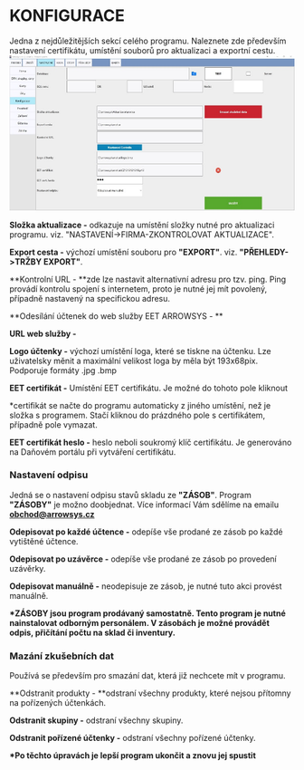 # KONFIGURACE

Jedna z nejdůležitějších sekcí celého programu. Naleznete zde především nastavení certifikátu, umístění souborů pro aktualizaci a exportní cestu.![](/assets/NASTAVENI-KONFIGURACE2.jpg)

**Složka aktualizace -** odkazuje na umístění složky nutné pro aktualizaci programu. viz. "NASTAVENÍ-&gt;FIRMA-ZKONTROLOVAT AKTUALIZACE".

**Export cesta -** výchozí umístění souboru pro **"EXPORT"**. viz. **"PŘEHLEDY-&gt;TRŽBY EXPORT"**.

**Kontrolní URL - **zde lze nastavit alternativní adresu pro tzv. ping. Ping provádí kontrolu spojení s internetem, proto je nutné jej mít povolený, případně nastavený na specifickou adresu.

**Odesílání účtenek do web služby EET ARROWSYS - **

**URL web služby -**

**Logo účtenky -** výchozí umístění loga, které se tiskne na účtenku. Lze uživatelsky měnit a maximální velikost loga by měla být 193x68pix. Podporuje formáty .jpg .bmp

**EET certifikát -** Umístění EET certifikátu. Je možné do tohoto pole kliknout

\*certifikát se načte do programu automaticky z jiného umístění, než je složka s programem. Stačí kliknou do prázdného pole s certifikátem, případně pole vymazat.

**EET certifikát heslo -** heslo neboli soukromý klíč certifikátu. Je generováno na Daňovém portálu při vytváření certifikátu.

### Nastavení odpisu

Jedná se o nastavení odpisu stavů skladu ze **"ZÁSOB"**. Program **"ZÁSOBY"** je možno doobjednat. Více informací Vám sdělíme na emailu **obchod@arrowsys.cz**

**Odepisovat po každé účtence -** odepíše vše prodané ze zásob po každé vytištěné účtence.

**Odepisovat po uzávěrce -** odepíše vše prodané ze zásob po provedení uzávěrky.

**Odepisovat manuálně -** neodepisuje ze zásob, je nutné tuto akci provést manuálně.

**\*ZÁSOBY jsou program prodávaný samostatně. Tento program je nutné nainstalovat odborným personálem. V zásobách je možné provádět odpis, přičítání počtu na sklad či inventury.**

### Mazání zkušebních dat

Používá se především pro smazání dat, která již nechcete mít v programu.

**Odstranit produkty - **odstraní všechny produkty, které nejsou přítomny na pořízených účtenkách.

**Odstranit skupiny -** odstraní všechny skupiny.

**Odstranit pořízené účtenky -** odstraní všechny pořízené účtenky.

**\*Po těchto úpravách je lepší program ukončit a znovu jej spustit**

